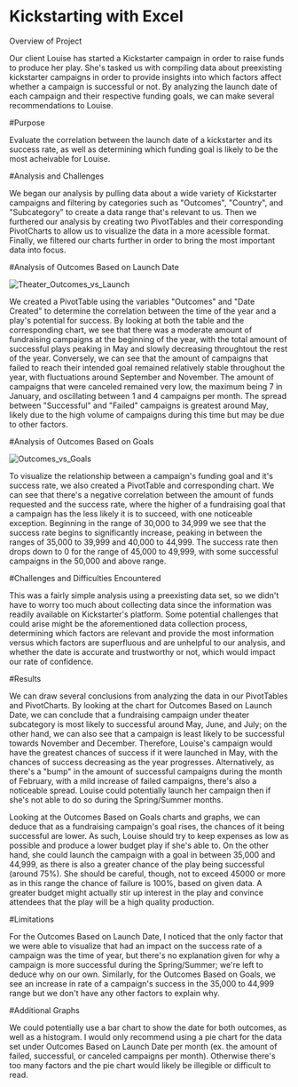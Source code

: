 # Kickstarting with Excel

Overview of Project

Our client Louise has started a Kickstarter campaign in order to raise funds to produce her play. She's tasked us with compiling data about preexisting kickstarter campaigns in order to provide insights into which factors affect whether a campaign is successful or not. By analyzing the launch date of each campaign and their respective funding goals, we can make several recommendations to Louise.

#Purpose

Evaluate the correlation between the launch date of a kickstarter and its success rate, as well as determining which funding goal is likely to be the most acheivable for Louise.

#Analysis and Challenges

We began our analysis by pulling data about a wide variety of Kickstarter campaigns and filtering by categories such as "Outcomes", "Country", and "Subcategory" to create a data range that's relevant to us. Then we furthered our analysis by creating two PivotTables and their corresponding PivotCharts to allow us to visualize the data in a more acessible format. Finally, we filtered our charts further in order to bring the most important data into focus.

#Analysis of Outcomes Based on Launch Date

![Theater_Outcomes_vs_Launch](https://user-images.githubusercontent.com/99847786/156955906-ead1567f-0df6-4dc9-b86d-0b469aee3279.png)

We created a PivotTable using the variables "Outcomes" and "Date Created" to determine the correlation between the time of the year and a play's potential for success. By looking at both the table and the corresponding chart, we see that there was a moderate amount of fundraising campaigns at the beginning of the year, with the total amount of successful plays peaking in May and slowly decreasing throughtout the rest of the year. Conversely, we can see that the amount of campaigns that failed to reach their intended goal remained relatively stable throughout the year, with fluctuations around September and November. The amount of campaigns that were canceled remained very low, the maximum being 7 in January, and oscillating between 1 and 4 campaigns per month. The spread between "Successful" and "Failed" campaigns is greatest around May, likely due to the high volume of campaigns during this time but may be due to other factors. 

#Analysis of Outcomes Based on Goals

![Outcomes_vs_Goals](https://user-images.githubusercontent.com/99847786/156955853-580b5938-03b5-4bad-807f-9aae96a71656.png)

To visualize the relationship between a campaign's funding goal and it's success rate, we also created a PivotTable and corresponding chart. We can see that there's a negative correlation between the amount of funds requested and the success rate, where the higher of a fundraising goal that a campaign has the less likely it is to succeed, with one noticeable exception. Beginning in the range of 30,000 to 34,999 we see that the success rate begins to significantly increase, peaking in between the ranges of 35,000 to 39,999 and 40,000 to 44,999. The success rate then drops down to 0 for the range of 45,000 to 49,999, with some successful campaigns in the 50,000 and above range. 

#Challenges and Difficulties Encountered

This was a fairly simple analysis using a preexisting data set, so we didn't have to worry too much about collecting data since the information was readily available on Kickstarter's platform. Some potential challenges that could arise might be the aforementioned data collection process, determining which factors are relevant and provide the most information versus which factors are superfluous and are unhelpful to our analysis, and whether the date is accurate and trustworthy or not, which would impact our rate of confidence. 

#Results

We can draw several conclusions from analyzing the data in our PivotTables and PivotCharts. By looking at the chart for Outcomes Based on Launch Date, we can conclude that a fundraising campaign under theater subcategory is most likely to successful around May, June, and July; on the other hand, we can also see that a campaign is least likely to be successful towards November and December. Therefore, Louise's campaign would have the greatest chances of success if it were launched in May, with the chances of success decreasing as the year progresses. Alternatively, as there's a "bump" in the amount of successful campaigns during the month of February, with a mild increase of failed campaigns, there's also a noticeable spread. Louise could potentially launch her campaign then if she's not able to do so during the Spring/Summer months. 

Looking at the Outcomes Based on Goals charts and graphs, we can deduce that as a fundraising campaign's goal rises, the chances of it being successful are lower. As such, Louise should try to keep expenses as low as possible and produce a lower budget play if she's able to. On the other hand, she could launch the campaign with a goal in between 35,000 and 44,999, as there is also a greater chance of the play being successful (around 75%). She should be careful, though, not to exceed 45000 or more as in this range the chance of failure is 100%, based on given data. A greater budget might actually stir up interest in the play and convince attendees that the play will be a high quality production. 

#Limitations

For the Outcomes Based on Launch Date, I noticed that the only factor that we were able to visualize that had an impact on the success rate of a campaign was the time of year, but there's no explanation given for why a campaign is more successful during the Spring/Summer; we're left to deduce why on our own. Similarly, for the Outcomes Based on Goals, we see an increase in rate of a campaign's success in the 35,000 to 44,999 range but we don't have any other factors to explain why. 

#Additional Graphs

We could potentially use a bar chart to show the date for both outcomes, as well as a histogram. I would only recommend using a pie chart for the data set under Outcomes Based on Launch Date per month (ex. the amount of failed, successful, or canceled campaigns per month). Otherwise there's too many factors and the pie chart would likely be illegible or difficult to read.



